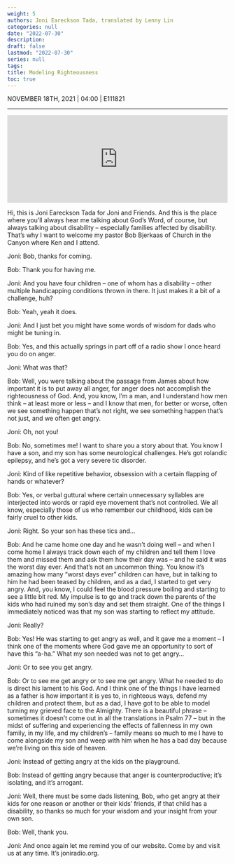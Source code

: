 ```yaml
---
weight: 5
authors: Joni Eareckson Tada, translated by Lenny Lin
categories: null
date: "2022-07-30"
description: 
draft: false
lastmod: "2022-07-30"
series: null
tags: 
title: Modeling Righteousness
toc: true
---
```

NOVEMBER 18TH, 2021 | 04:00 | E111821


<!--more-->
---
<iframe height="200px" width="100%" frameborder="no" scrolling="no" seamless src="https://player.simplecast.com/09f21960-4797-4629-8434-644f37374234?dark=false"></iframe>

Hi, this is Joni Eareckson Tada for Joni and Friends. And this is the place where you’ll always hear me talking about God’s Word, of course, but always talking about disability – especially families affected by disability. That’s why I want to welcome my pastor Bob Bjerkaas of Church in the Canyon where Ken and I attend. 

Joni: Bob, thanks for coming.

Bob: Thank you for having me.

Joni: And you have four children – one of whom has a disability – other multiple handicapping conditions thrown in there. It just makes it a bit of a challenge, huh?     

Bob: Yeah, yeah it does. 

Joni: And I just bet you might have some words of wisdom for dads who might be tuning in.

Bob: Yes, and this actually springs in part off of a radio show I once heard you do on anger.

Joni: What was that?

Bob: Well, you were talking about the passage from James about how important it is to put away all anger, for anger does not accomplish the righteousness of God. And, you know, I’m a man, and I understand how men think – at least more or less – and I know that men, for better or worse, often we see something happen that’s not right, we see something happen that’s not just, and we often get angry.

Joni: Oh, not you!

Bob: No, sometimes me! I want to share you a story about that. You know I have a son, and my son has some neurological challenges. He’s got rolandic epilepsy, and he’s got a very severe tic disorder.

Joni: Kind of like repetitive behavior, obsession with a certain flapping of hands or whatever?

Bob: Yes, or verbal guttural where certain unnecessary syllables are interjected into words or rapid eye movement that’s not controlled. We all know, especially those of us who remember our childhood, kids can be fairly cruel to other kids. 

Joni: Right. So your son has these tics and…

Bob: And he came home one day and he wasn’t doing well – and when I come home I always track down each of my children and tell them I love them and missed them and ask them how their day was – and he said it was the worst day ever. And that’s not an uncommon thing. You know it’s amazing how many “worst days ever” children can have, but in talking to him he had been teased by children, and as a dad, I started to get very angry. And, you know, I could feel the blood pressure boiling and starting to see a little bit red. My impulse is to go and track down the parents of the kids who had ruined my son’s day and set them straight. One of the things I immediately noticed was that my son was starting to reflect my attitude.

Joni: Really?

Bob: Yes! He was starting to get angry as well, and it gave me a moment – I think one of the moments where God gave me an opportunity to sort of have this “a-ha.” What my son needed was not to get angry…

Joni: Or to see you get angry.

Bob: Or to see me get angry or to see me get angry. What he needed to do is direct his lament to his God. And I think one of the things I have learned as a father is how important it is yes to, in righteous ways, defend my children and protect them, but as a dad, I have got to be able to model turning my grieved face to the Almighty. There is a beautiful phrase – sometimes it doesn’t come out in all the translations in Psalm 77 – but in the midst of suffering and experiencing the effects of fallenness in my own family, in my life, and my children’s – family means so much to me I have to come alongside my son and weep with him when he has a bad day because we’re living on this side of heaven.

Joni: Instead of getting angry at the kids on the playground.

Bob: Instead of getting angry because that anger is counterproductive; it’s isolating, and it’s arrogant.

Joni: Well, there must be some dads listening, Bob, who get angry at their kids for one reason or another or their kids’ friends, if that child has a disability, so thanks so much for your wisdom and your insight from your own son.

Bob: Well, thank you.

Joni: And once again let me remind you of our website. Come by and visit us at any time. It’s joniradio.org.    
